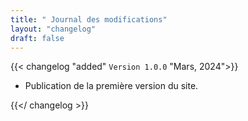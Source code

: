 ```yaml
---
title: " Journal des modifications"
layout: "changelog"
draft: false
---
```


{{< changelog "added" `Version 1.0.0` "Mars, 2024">}}

- Publication de la première version du site.

{{</ changelog >}}
